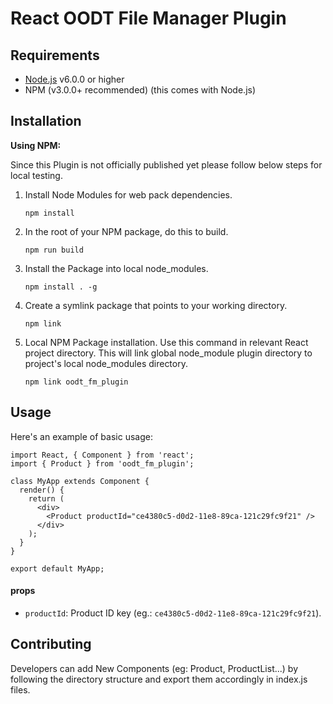 # React OODT File Manager Plugin


## Requirements

- [Node.js](https://nodejs.org/en/download/) v6.0.0 or higher
- NPM (v3.0.0+ recommended) (this comes with Node.js)

## Installation

**Using NPM:**

Since this Plugin is not officially published yet please follow below steps for local testing.
1. Install Node Modules for web pack dependencies.
    ```
    npm install
    ```
    
1. In the root of your NPM package, do this to build.
    ```
    npm run build
    ```

2.  Install the Package into local node_modules.
    ```
    npm install . -g
    ```
3. Create a symlink package that points to your working directory.
    ```
    npm link
    ```
    
4. Local NPM Package installation. Use this command in relevant React project directory. This will link global node_module plugin directory to project's local node_modules directory.
    ```
    npm link oodt_fm_plugin
    ```    
## Usage

Here's an example of basic usage:

```
import React, { Component } from 'react';
import { Product } from 'oodt_fm_plugin';

class MyApp extends Component {
  render() {
    return (
      <div>
        <Product productId="ce4380c5-d0d2-11e8-89ca-121c29fc9f21" />
      </div>
    );
  }
}

export default MyApp;
```

#### props

- `productId`: Product ID key (eg.: `ce4380c5-d0d2-11e8-89ca-121c29fc9f21`).

## Contributing

Developers can add New Components (eg: Product, ProductList...) by following the directory structure and export them accordingly in index.js files.